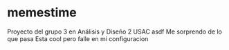 # memestime
Proyecto del grupo 3 en Análisis y Diseño 2 USAC
asdf
Me sorprendo de lo que pasa
Esta cool pero falle en mi configuracion
